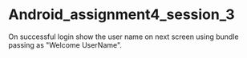 # Android_assignment4_session_3
On successful login show the user name on next screen using bundle passing as "Welcome UserName".
